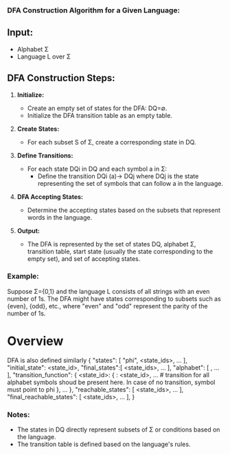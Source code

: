 ### DFA Construction Algorithm for a Given Language:

## **Input:**
   - Alphabet Σ
   - Language L over Σ

## **DFA Construction Steps**:

1. **Initialize:**
   - Create an empty set of states for the DFA: DQ=∅.
   - Initialize the DFA transition table as an empty table.

2. **Create States:**
   - For each subset S of Σ, create a corresponding state in DQ.

3. **Define Transitions:**
   - For each state DQi in DQ and each symbol a in Σ:
     - Define the transition DQi (a)-> DQj where DQj is the state representing the set of symbols that can follow a in the language.

4. **DFA Accepting States:**
   - Determine the accepting states based on the subsets that represent words in the language.

5. **Output:**
   - The DFA is represented by the set of states DQ, alphabet Σ, transition table, start state (usually the state corresponding to the empty set), and set of accepting states.

### Example:
Suppose Σ={0,1} and the language L consists of all strings with an even number of 1s. The DFA might have states corresponding to subsets such as {even}, {odd}, etc., where "even" and "odd" represent the parity of the number of 1s.

# Overview
DFA is also defined similarly
{
   "states": [
       "phi",
       <state_ids>,
       ...
    ],
    "initial_state": <state_id>,
    "final_states":[
       <state_ids>,
       ...
    ],
    "alphabet": [
       <symbols>,
       ...
    ],
    "transition_function": {
        <state_id>: {
            <symbol>: <state_id>,
            ... # transition for all alphabet symbols shoud be present here. In case of no transition, symbol must point to phi
        },
        ...
    },
    "reachable_states": [
        <state_ids>,
        ...
    ],
    "final_reachable_states": [
        <state_ids>,
        ...
    ],
}

### Notes:
- The states in DQ directly represent subsets of Σ or conditions based on the language.
- The transition table is defined based on the language's rules.
